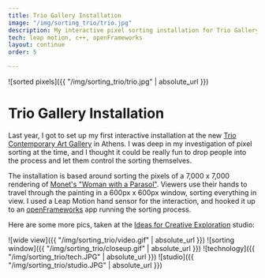 ```yaml
---
title: Trio Gallery Installation
image: "/img/sorting_trio/trio.jpg"
description: My interactive pixel sorting installation for Trio Gallery.
tech: leap motion, c++, openFrameworks
layout: continue
order: 5

---
```

!\[sorted pixels\]({{ "/img/sorting_trio/trio.jpg" | absolute_url }})

# Trio Gallery Installation

Last year, I got to set up my first interactive installation at the new [Trio Contemporary Art Gallery](https://www.trioathens.com/) in Athens. I was deep in my investigation of pixel sorting at the time, and I thought it could be really fun to drop people into the process and let them control the sorting themselves.

The installation is based around sorting the pixels of a 7,000 x 7,000 rendering of [Monet's "Woman with a Parasol"](https://en.wikipedia.org/wiki/Woman_with_a_Parasol_-_Madame_Monet_and_Her_Son#/media/File:Claude_Monet_-_Woman_with_a_Parasol_-_Madame_Monet_and_Her_Son_-_Google_Art_Project.jpg). Viewers use their hands to travel through the painting in a 600px x 600px window, sorting everything in view. I used a Leap Motion hand sensor for the interaction, and hooked it up to an [openFrameworks](http://openframeworks.cc/) app running the sorting process.

Here are some more pics, taken at the [Ideas for Creative Exploration](http://ideasforcreativeexploration.com/) studio:

!\[wide view\]({{ "/img/sorting_trio/video.gif" | absolute_url }})
!\[sorting window\]({{ "/img/sorting_trio/closeup.gif" | absolute_url }})
!\[technology\]({{ "/img/sorting_trio/tech.JPG" | absolute_url }})
!\[studio\]({{ "/img/sorting_trio/studio.JPG" | absolute_url }})
<br>
<br>
<br>
<br>